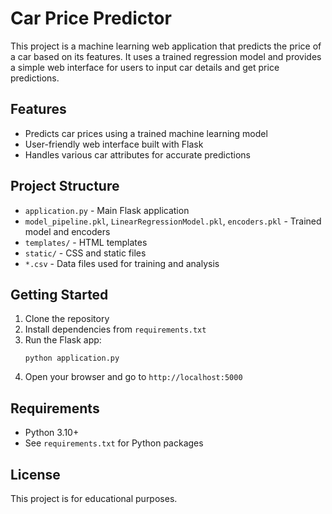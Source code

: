 # Car Price Predictor

This project is a machine learning web application that predicts the price of a car based on its features. It uses a trained regression model and provides a simple web interface for users to input car details and get price predictions.

## Features
- Predicts car prices using a trained machine learning model
- User-friendly web interface built with Flask
- Handles various car attributes for accurate predictions

## Project Structure
- `application.py` - Main Flask application
- `model_pipeline.pkl`, `LinearRegressionModel.pkl`, `encoders.pkl` - Trained model and encoders
- `templates/` - HTML templates
- `static/` - CSS and static files
- `*.csv` - Data files used for training and analysis

## Getting Started
1. Clone the repository
2. Install dependencies from `requirements.txt`
3. Run the Flask app:
   ```
   python application.py
   ```
4. Open your browser and go to `http://localhost:5000`

## Requirements
- Python 3.10+
- See `requirements.txt` for Python packages

## License
This project is for educational purposes.
